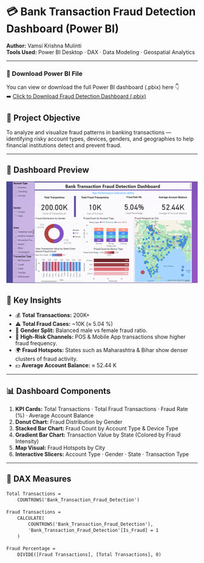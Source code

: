 # 💳 Bank Transaction Fraud Detection Dashboard (Power BI)

**Author:** Vamsi Krishna Mulinti  
**Tools Used:** Power BI Desktop · DAX · Data Modeling · Geospatial Analytics  

---
### 📂 Download Power BI File
You can view or download the full Power BI dashboard (.pbix) here 👇  
➡️ [Click to Download Fraud Detection Dashboard (.pbix)](https://drive.google.com/uc?export=download&id=1mHpL06hhe7NjQZLQauD9BqUMH827D--H)

## 🎯 Project Objective
To analyze and visualize fraud patterns in banking transactions — identifying risky account types, devices, genders, and geographies to help financial institutions detect and prevent fraud.

---
## 📸 Dashboard Preview
![Fraud Detection Dashboard](Dashboard_FDA.png)


## 🧠 Key Insights
- 💰 **Total Transactions:** 200K+  
- ⚠️ **Total Fraud Cases:** ~10K (≈ 5.04 %)  
- 👤 **Gender Split:** Balanced male vs female fraud ratio.  
- 🏦 **High-Risk Channels:** POS & Mobile App transactions show higher fraud frequency.  
- 🌍 **Fraud Hotspots:** States such as Maharashtra & Bihar show denser clusters of fraud activity.  
- 💵 **Average Account Balance:** ≈ 52.44 K  

---

## 📊 Dashboard Components
1. **KPI Cards:** Total Transactions · Total Fraud Transactions · Fraud Rate (%) · Average Account Balance  
2. **Donut Chart:** Fraud Distribution by Gender  
3. **Stacked Bar Chart:** Fraud Count by Account Type & Device Type  
4. **Gradient Bar Chart:** Transaction Value by State (Colored by Fraud Intensity)  
5. **Map Visual:** Fraud Hotspots by City  
6. **Interactive Slicers:** Account Type · Gender · State · Transaction Type  

---

## 🧮 DAX Measures
```DAX
Total Transactions =
    COUNTROWS('Bank_Transaction_Fraud_Detection')

Fraud Transactions =
    CALCULATE(
        COUNTROWS('Bank_Transaction_Fraud_Detection'),
        'Bank_Transaction_Fraud_Detection'[Is_Fraud] = 1
    )

Fraud Percentage =
    DIVIDE([Fraud Transactions], [Total Transactions], 0)
